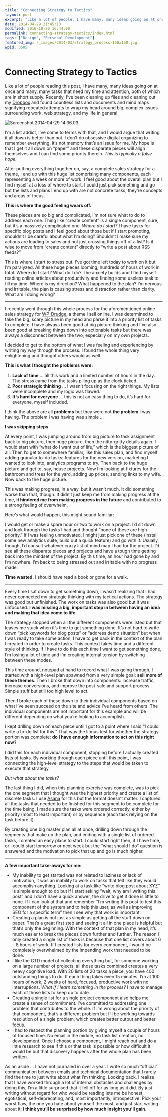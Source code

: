 ```yaml
---
title: "Connecting Strategy to Tactics"
layout: post
excerpt: "Like a lot of people, I have many, many ideas going on at once and many, many tasks that need my time and attention, both of which are in short supply. Where do I start? What do I do? Where is my direction?"
date: 2014-04-29 21:45:13
modified: 2016-10-20 16:44:00
permalink: connecting-strategy-tactics/index.html
tags: ["Design", "Personal Development"]
featured_img: /_images/2014/03/strategy_process-150x150.jpg
wpid: 3505
---
```


# Connecting Strategy to Tactics

Like a lot of people reading this post, I have many, many ideas going on at once and many, many tasks that need my time and attention, both of which are in short supply. Recently, I’ve been cleaning up files and cleaning out my [Dropbox](https://db.tt/JsDYt1P) and found countless lists and documents and mind maps signifying repeated attempts to wrap my head around big, complex issues surrounding work, web strategy, and my life in general.

![Screenshot 2014-04-29 14.36.03](/_images/2014/03/Screenshot-2014-04-29-14.36.03-300x190.png)

I’m a list addict, I’ve come to terms with that, and I would argue that writing it all down is better than not. I don’t do obsessive digital organizing to remember everything, it’s not memory that’s an issue for me. My hope is that I get it all down on “paper” and these disparate pieces will align themselves and I can find some priority therein. *This is typically a false hope.*

After putting everything together on, say, a complete sales strategy for a theme, I end up with this huge list comprising many components, each representing a week or more of work. I feel good about the overall plan but I find myself at a loss of where to start. I could just pick something and go but the lists and plans I end up with are not concrete tasks, they’re concepts and areas of focus.

**This is where the good feeling wears off.**

These pieces are so big and complicated, I’m not sure what to do to address each one. Thing like “create content” is a single component, sure, but it’s a massively complicated one. *Where do I start?* I have tasks for specific blog posts and I feel good about those but if I start promoting, shouldn’t I be careful about what I’m doing? Shouldn’t I make sure my actions are leading to sales and not just crossing things off of a list? Is it wise to move from “create content” directly to “write a post about RSS feeds?”

This is where I start to stress out. I’ve got time left today to work on it but I’m paralyzed. All these huge pieces looming, hundreds of hours of work in total. Where do I start? What do I do? The anxiety builds and I find myself reading online articles about productivity and finding some useless task to fill my time. Where is my direction? What happened to the plan? I’m nervous and irritable, the plan is causing stress and distraction rather than clarity. What am I doing wrong?

- - - - - -

I recently went through this whole process for the aforementioned online sales strategy for [WP-Drudge](http://wpdrudge.com), a theme I sell online. I was determined to take the big, scary picture in my head and parse it into a priority list of tasks to complete. I have always been good at big picture thinking and I’ve also been good at breaking things down into actionable tasks but there was always a disconnect between the two, especially on my own projects.

I decided to get to the bottom of what I was feeling and experiencing by writing my way through the process. I found the whole thing very enlightening and thought others would as well.

**This is what I thought the problems were:**

1. **Lack of time** … all this work and a limited number of hours in the day. The stress came from the tasks piling up as the clock ticked.
2. **Poor strategic thinking** … I wasn’t focusing on the right things. My lists were incomplete and my logic was flawed.
3. **It’s hard for everyone** … this is not an easy thing to do, it’s hard for everyone, myself included.

I think the above are all **problems** but they were not **the problem** I was having. The problem I was having was simple …

**I was skipping steps**

At every point, I was jumping around from big picture to task assignment back to big picture, then huge picture, then the nitty-gritty details again. I would start with “what do I want out of life,” which is the biggest picture of all. Then I’d get to somewhere familiar, like this sales plan, and find myself adding granular to-do tasks: features for the new version, marketing I wanted to look into, analytics programs to try. Then back to the huge picture and get to, say, house projects. Now I’m looking at fixtures for the bathroom and trees for the yard, adding up prices, sending links to my wife. Now back to the huge picture.

This was making progress, in a way, but it wasn’t much. It did something worse than that, though. It didn’t just keep me from making progress at the time, **it hindered me from making progress in the future** and contributed to a strong feeling of overwhelm.

Here’s what would happen, this might sound familiar:

I would get or make a spare hour or two to work on a project. I’d sit down and look through the tasks I had and thought “none of these are high priority.” If I was feeling unmotivated, I might just pick one of these (install some new analytics suite, build out a quick feature) and go with it. Usually, though, I’d consult whatever crazy list of mind map I had for the project. I’d see all these disparate pieces and projects and have a tough time getting back into the mindset of the project. By this time, an hour had gone by and I’m nowhere. I’m back to being stressed out and irritable with no progress made.

**Time wasted.** I should have read a book or gone for a walk.

- - - - - -

Every time I sat down to get something down, I wasn’t realizing that I had never connected my strategic thinking with my tactical actions. The strategy was good but unfinished. The work on tasks was also good but it was unfocused. **I was missing a big, important step in between having an idea and making that idea come to life.**

The strategy stopped when all the different components were listed but that leaves me stuck when it’s time to get something done. It’s not hard to write down “pick keywords for blog posts” or “address demo situation” but when I was ready to take some action, I have to get back in the context of the plan I created in order to create tasks. This context takes time and a different style of thinking. If I have to do this each time I want to get something done, I’m losing a lot of time and I’m creating internal tension by switching between these modes.

This time around, notepad at hand to record what I was going through, I started with a high-level plan spawned from a very simple goal: **sell more of these themes**. Then I broke that down into components: increase traffic, increase conversions, and improve the post-sale and support process. Simple stuff but still too high level to act.

Then I broke each of these down to their individual components based on what I’ve seen succeed on the site and advice I’ve heard from others. The individual components are not important for this example and will be different depending on what you’re looking to accomplish.

I kept drilling down on each piece until I got to a point where I said “I could write a to-do list for this.” That was the litmus test for whether the strategy portion was complete: **do I have enough information to act on this right now?**

I did this for each individual component, stopping before I actually created lists of tasks. By working through each piece until this point, I was connecting the high-level strategy to the steps that would be taken to execute that strategy.

*But what about the tasks?*

The last thing I did, when this planning exercise was complete, was to pick the one segment that I thought was the highest priority and create a list of discrete tasks. I use [Asana](http://asana.com) for this but the format doesn’t matter. I captured all the tasks that needed to be finished for this segment to be complete for the time being. I made sure the tasks were ordered correctly, either by priority (most to least important) or by sequence (each task relying on the task before it).

By creating one big master plan all at once, drilling down through the segments that make up the plan, and ending with a single list of ordered tasks, I created an easy place to start. I could start right then, if I have time, or I could start tomorrow or next week but the “what should I do” question is answered and the motivation to pick that up and go is much higher.

- - - - - -

**A few important take-aways for me:**

- My inability to get started was not related to laziness or lack of motivation, it was an inability to work on tasks that felt like they would accomplish anything. Looking at a task like “write blog post about XYZ” is simple enough to do but if I start asking “wait, why am I writing this post” and I don’t have a quick answer, the drive to get it done is little to none. If I can look at that and remember “I’m writing this post to test this component of the system and to help this user, as well as improving SEO for a specific term” then I see why that work is important.
- Creating a plan is not just as simple as getting all the stuff down on paper. That’s a great first step and seeing it all in one place is helpful but that’s only the beginning. With the context of that plan in my head, it’s much easier to break the pieces down further and further. The reason I only created a single list of tasks is because that one list covers about 6 – 8 hours of work. If I created lists for every component, I would be completely overwhelmed by the impending work that needed to be done.
- I like the GTD model of collecting everything but, for someone working on a large number of projects, all those tasks combined creates a very heavy cognitive load. With 20 lists of 20 tasks a piece, you have 400 outstanding things to do. If each thing takes even 15 minutes, I’m at 100 hours of work, 2 weeks of hard, focused, productive work with no interruptions. *What if I learn something in the process?* I have to manage each of those lists to keep up to date.
- Creating a single list for a single project component also helps me create a sense of commitment. I’ve committed to addressing one problem that contributes to the whole. If I’m wrong about the priority of that component, that’s a different problem but I’ll be working towards resolution of a single problem, which creates better output and better focus.
- I had to respect the planning portion by giving myself a couple of hours of focused time. No email in the middle, no task list creation, no development. Once I choose a component, I might reach out and do a little research to see if this or that task is possible or how difficult it would be but that discovery happens after the whole plan has been written.

As an aside … I have not journaled in over a year. I write so much “official” communication between emails and technical documentation that I rarely find the time to just write about what I’m thinking. Looking back, I realize that I have worked through a lot of internal obstacles and challenges by doing this, I’m a little surprised that it fell off for as long as it did. By just writing without regard for who would be reading lets me be honest, egotistical, self-deprecating, and, most importantly, introspective. Pick your worst flaw, the one you hate about yourself the most, and just start writing about it; **I think you’ll be surprised by how much insight you’ll gain.**
